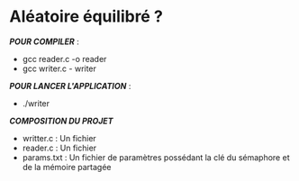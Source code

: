 # Aléatoire équilibré ?


***POUR COMPILER*** : 
- gcc reader.c -o reader
- gcc writer.c - writer

***POUR LANCER L'APPLICATION*** :
- ./writer

***COMPOSITION DU PROJET***
- writter.c  : Un fichier 
- reader.c   : Un fichier 
- params.txt : Un fichier de paramètres possédant la clé du sémaphore et de la mémoire partagée


